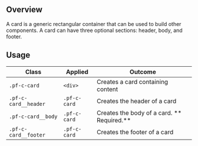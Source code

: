 ## Overview

A card is a generic rectangular container that can be used to build other components.  A card can have three optional sections: header, body, and footer. 

## Usage

| Class                | Applied     | Outcome                                                                                                                                                                              |
| -------------------- | ----------- | ------------------------------------------------------------------------------------------------------------------------------------------------------------------------------------ |
| `.pf-c-card`          | `<div>`     | Creates a card containing content                                                                                                                                                     |
| `.pf-c-card__header`          | `.pf-c-card`     | Creates the header of a card                                                                                                                                                     |
| `.pf-c-card__body`          | `.pf-c-card`     | Creates the body of a card.  ** Required.**                                                                                                                                                   |
| `.pf-c-card__footer`          | `.pf-c-card`     | Creates the footer of a card                                                                                                                                                     |

